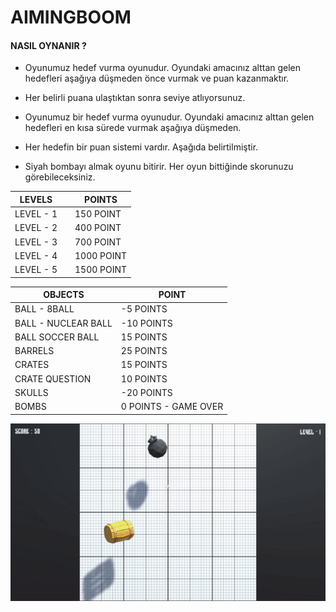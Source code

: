 # AIMINGBOOM



#### NASIL OYNANIR ?



* Oyunumuz hedef vurma oyunudur. Oyundaki amacınız alttan gelen hedefleri aşağıya düşmeden önce vurmak ve puan kazanmaktır.

* Her belirli puana ulaştıktan sonra seviye atlıyorsunuz.

* Oyunumuz bir hedef vurma oyunudur. Oyundaki amacınız alttan gelen hedefleri en kısa sürede vurmak aşağıya düşmeden.
* Her hedefin bir puan sistemi vardır. Aşağıda belirtilmiştir. 

* Siyah bombayı almak oyunu bitirir. Her oyun bittiğinde skorunuzu görebileceksiniz.



| LEVELS    |      | POINTS     |
| --------- | ---- | ---------- |
| LEVEL - 1 |      | 150 POINT  |
| LEVEL - 2 |      | 400 POINT  |
| LEVEL - 3 |      | 700 POINT  |
| LEVEL - 4 |      | 1000 POINT |
| LEVEL - 5 |      | 1500 POINT |



| OBJECTS               | POINT                 |
| --------------------- | --------------------- |
| BALL  -  8BALL        | -5 POINTS             |
| BALL  -  NUCLEAR BALL | -10 POINTS            |
| BALL  SOCCER BALL     | 15 POINTS             |
| BARRELS               | 25 POINTS             |
| CRATES                | 15 POINTS             |
| CRATE  QUESTION       | 10 POINTS             |
| SKULLS                | -20 POINTS            |
| BOMBS                 | 0 POINTS  - GAME OVER |

![](https://github.com/MehmetPolat482/Game_Projects/blob/b29c504a9da1c121a78d2feb110081ac3a0ac851/UnityWorking_Games/AimingBoom/Images/PxLbzK_ad37acf87949aedfe75b13318ca331a0_00-00-00_00-00-12_1.gif)


